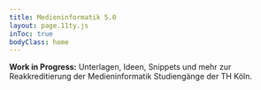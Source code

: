 ```yaml
---
title: Medieninformatik 5.0
layout: page.11ty.js
inToc: true
bodyClass: home
---
```


**Work in Progress:** Unterlagen, Ideen, Snippets und mehr zur Reakkreditierung der Medieninformatik Studiengänge der TH Köln. 

<snippet type="card-overview" id="content-cards" search="home"></snippet>

<snippet type="card-overview" id="content-cards" search="home-stakeholder" className="stakeholder"></snippet>

